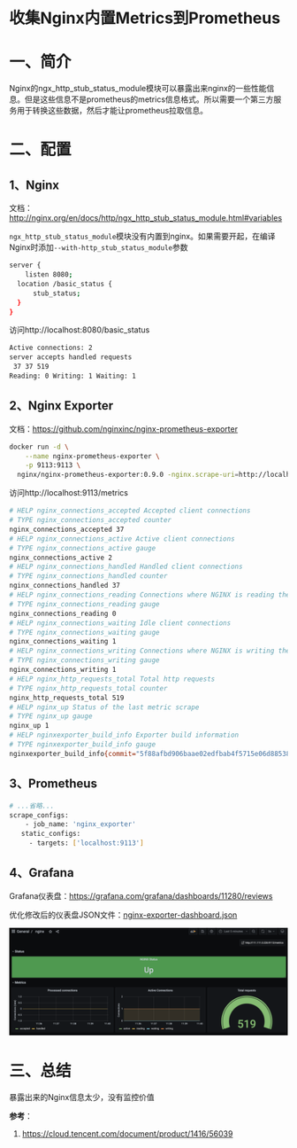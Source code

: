 # 收集Nginx内置Metrics到Prometheus

# 一、简介

Nginx的ngx_http_stub_status_module模块可以暴露出来nginx的一些性能信息。但是这些信息不是prometheus的metrics信息格式。所以需要一个第三方服务用于转换这些数据，然后才能让prometheus拉取信息。

# 二、配置

## 1、Nginx

文档：http://nginx.org/en/docs/http/ngx_http_stub_status_module.html#variables

`ngx_http_stub_status_module`模块没有内置到nginx。如果需要开起，在编译Nginx时添加`--with-http_stub_status_module`参数

```bash
server {
	listen 8080;
  location /basic_status {
      stub_status;
  }
}
```

访问http://localhost:8080/basic_status

```bash
Active connections: 2 
server accepts handled requests
 37 37 519 
Reading: 0 Writing: 1 Waiting: 1 
```

## 2、Nginx Exporter

文档：https://github.com/nginxinc/nginx-prometheus-exporter

```bash
docker run -d \
	--name nginx-prometheus-exporter \
	-p 9113:9113 \
  nginx/nginx-prometheus-exporter:0.9.0 -nginx.scrape-uri=http://localhost:8080/basic_status
```

访问http://localhost:9113/metrics

```bash
# HELP nginx_connections_accepted Accepted client connections
# TYPE nginx_connections_accepted counter
nginx_connections_accepted 37
# HELP nginx_connections_active Active client connections
# TYPE nginx_connections_active gauge
nginx_connections_active 2
# HELP nginx_connections_handled Handled client connections
# TYPE nginx_connections_handled counter
nginx_connections_handled 37
# HELP nginx_connections_reading Connections where NGINX is reading the request header
# TYPE nginx_connections_reading gauge
nginx_connections_reading 0
# HELP nginx_connections_waiting Idle client connections
# TYPE nginx_connections_waiting gauge
nginx_connections_waiting 1
# HELP nginx_connections_writing Connections where NGINX is writing the response back to the client
# TYPE nginx_connections_writing gauge
nginx_connections_writing 1
# HELP nginx_http_requests_total Total http requests
# TYPE nginx_http_requests_total counter
nginx_http_requests_total 519
# HELP nginx_up Status of the last metric scrape
# TYPE nginx_up gauge
nginx_up 1
# HELP nginxexporter_build_info Exporter build information
# TYPE nginxexporter_build_info gauge
nginxexporter_build_info{commit="5f88afbd906baae02edfbab4f5715e06d88538a0",date="2021-03-22T20:16:09Z",version="0.9.0"} 1
```

## 3、Prometheus

```bash
# ...省略...
scrape_configs:
	- job_name: 'nginx_exporter'
   static_configs:
     - targets: ['localhost:9113']   
```

## 4、Grafana

Grafana仪表盘：https://grafana.com/grafana/dashboards/11280/reviews

优化修改后的仪表盘JSON文件：[nginx-exporter-dashboard.json](grafana-nginx-exporter-dashboard.json)

![](../assets/nginx-exporter-grafana-dashboard.png)

# 三、总结

暴露出来的Nginx信息太少，没有监控价值



**参考**：

1. https://cloud.tencent.com/document/product/1416/56039















